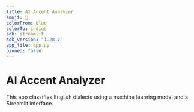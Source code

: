 ```yaml
---
title: AI Accent Analyzer
emoji: 🎤
colorFrom: blue
colorTo: indigo
sdk: streamlit
sdk_version: "1.28.2"
app_file: app.py
pinned: false
---
```


# AI Accent Analyzer

This app classifies English dialects using a machine learning model and a Streamlit interface.
